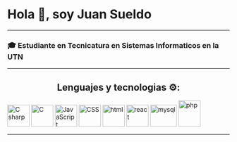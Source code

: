 
  <h1>Hola <span>👋</span>, soy Juan Sueldo</h1>
  <hr>
<h3>🎓 Estudiante en Tecnicatura en Sistemas Informaticos en la UTN</h3>
    <hr/>
<center><h2>Lenguajes y tecnologias ⚙️:</h2></center>
    <div text-align="center"><img src="https://cdn-icons-png.flaticon.com/512/6132/6132221.png" alt="C sharp" height="50" width="50"/>
    <img src="https://cdn-icons-png.flaticon.com/512/3665/3665923.png" alt="C" height="50" width="50"/>
    <img src="https://cdn-icons-png.flaticon.com/512/5968/5968292.png" alt="JavaScript" height="50" width="50"/>
    <img src="https://cdn-icons-png.flaticon.com/512/732/732190.png" alt="CSS" height="50" width="50" />
    <img src="https://cdn-icons-png.flaticon.com/512/174/174854.png" alt="html" height="50" width="50"/>
    <img class="" src="https://cdn-icons-png.flaticon.com/512/1126/1126012.png" alt="react" height="50" width="50" />
    <img src="https://w7.pngwing.com/pngs/384/848/png-transparent-mysql-php-database-javascript-ajax-carnifex-blue-text-logo.png" alt="mysql" height="50" width="60"/>
      <img src="https://upload.wikimedia.org/wikipedia/commons/2/27/PHP-logo.svg" alt="php" height="60" width="50"/>
    </div>
    <hr>


    



    

    

    




<!---
juansueldo/juansueldo is a ✨ special ✨ repository because its `README.md` (this file) appears on your GitHub profile.
You can click the Preview link to take a look at your changes.
--->
